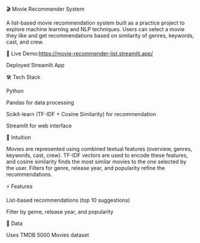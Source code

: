 ﻿🎬 Movie Recommender System

A list-based movie recommendation system built as a practice project to explore machine learning and NLP techniques. Users can select a movie they like and get recommendations based on similarity of genres, keywords, cast, and crew.

🔗 Live Demo:https://movie-recommender-list.streamlit.app/

Deployed Streamlit App

🛠 Tech Stack

Python

Pandas for data processing

Scikit-learn (TF-IDF + Cosine Similarity) for recommendation

Streamlit for web interface

🧠 Intuition

Movies are represented using combined textual features (overview, genres, keywords, cast, crew). TF-IDF vectors are used to encode these features, and cosine similarity finds the most similar movies to the one selected by the user. Filters for genre, release year, and popularity refine the recommendations.

⚡ Features

List-based recommendations (top 10 suggestions)

Filter by genre, release year, and popularity

📁 Data

Uses TMDB 5000 Movies dataset


